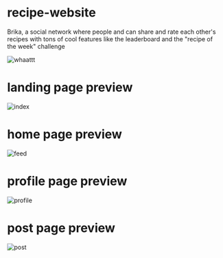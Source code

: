 # recipe-website
Brika, a social network where people and can share and rate each other's recipes with tons of cool features
like the leaderboard and the "recipe of the week" challenge

![whaattt](https://user-images.githubusercontent.com/120566908/228054757-1e406dcc-267c-41c1-9ea5-6d4f421e9793.png)

# landing page preview
![index](https://user-images.githubusercontent.com/120566908/228054143-7d6ea601-01ee-40e3-a269-5853c5a7df81.png)

# home page preview
![feed](https://user-images.githubusercontent.com/120566908/228054220-13a6b601-87b4-4b4c-a4f5-09b2be7e2d1b.png)

# profile page preview
![profile](https://user-images.githubusercontent.com/120566908/228054286-45cd46db-ee9f-477d-9ca5-3e36b9f3ae8a.png)

# post page preview
![post](https://user-images.githubusercontent.com/120566908/228054398-71eb6a89-ccc8-4c73-a75f-31604d86a0e3.png)
